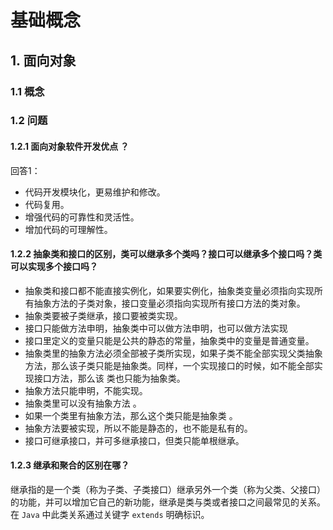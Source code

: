 # 基础概念

## 1. 面向对象

### 1.1 概念



### 1.2 问题

#### 1.2.1 面向对象软件开发优点 ？

回答1：

- 代码开发模块化，更易维护和修改。
- 代码复用。
- 增强代码的可靠性和灵活性。
- 增加代码的可理解性。



#### 1.2.2 抽象类和接口的区别，类可以继承多个类吗？接口可以继承多个接口吗？类可以实现多个接口吗？

- 抽象类和接口都不能直接实例化，如果要实例化，抽象类变量必须指向实现所有抽象方法的子类对象，接口变量必须指向实现所有接口方法的类对象。 
- 抽象类要被子类继承，接口要被类实现。　　
- 接口只能做方法申明，抽象类中可以做方法申明，也可以做方法实现 
- 接口里定义的变量只能是公共的静态的常量，抽象类中的变量是普通变量。 
- 抽象类里的抽象方法必须全部被子类所实现，如果子类不能全部实现父类抽象方法，那么该子类只能是抽象类。同样，一个实现接口的时候，如不能全部实现接口方法，那么该        类也只能为抽象类。 
- 抽象方法只能申明，不能实现。 
- 抽象类里可以没有抽象方法 。
- 如果一个类里有抽象方法，那么这个类只能是抽象类 。
- 抽象方法要被实现，所以不能是静态的，也不能是私有的。 
- 接口可继承接口，并可多继承接口，但类只能单根继承。



#### 1.2.3 继承和聚合的区别在哪？

继承指的是一个类（称为子类、子类接口）继承另外一个类（称为父类、父接口）的功能，并可以增加它自己的新功能，继承是类与类或者接口之间最常见的关系。在 `Java` 中此类关系通过关键字 `extends` 明确标识。 